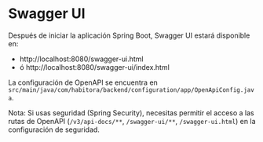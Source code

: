 Swagger UI
==========

Después de iniciar la aplicación Spring Boot, Swagger UI estará disponible en:

- http://localhost:8080/swagger-ui.html
- ó http://localhost:8080/swagger-ui/index.html

La configuración de OpenAPI se encuentra en `src/main/java/com/habitora/backend/configuration/app/OpenApiConfig.java`.

Nota: Si usas seguridad (Spring Security), necesitas permitir el acceso a las rutas de OpenAPI (`/v3/api-docs/**`, `/swagger-ui/**`, `/swagger-ui.html`) en la configuración de seguridad.